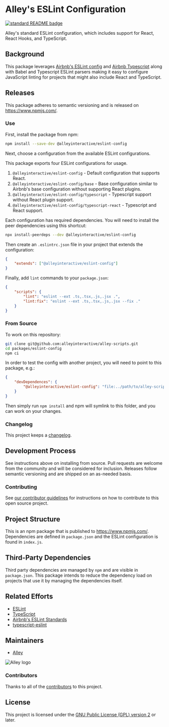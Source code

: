 # Alley's ESLint Configuration

[![standard README badge](https://img.shields.io/badge/readme%20style-standard-brightgreen.svg?style=flat-square)](https://github.com/RichardLitt/standard-readme)

Alley's standard ESLint configuration, which includes support for React, React Hooks, and TypeScript.

## Background

This package leverages [Airbnb's ESLint config](https://www.npmjs.com/package/eslint-config-airbnb) and [Airbnb Typescript](https://www.npmjs.com/package/eslint-config-airbnb-typescript) along with Babel and Typescript ESLint parsers making it easy to configure JavaScript linting for projects that might also include React and TypeScript.

## Releases

This package adheres to semantic versioning and is released on https://www.npmjs.com/.

### Use

First, install the package from npm:

```sh
npm install --save-dev @alleyinteractive/eslint-config
```
Next, choose a configuration from the available ESLint configurations.

This package exports four ESLint configurations for usage.
1. `@alleyinteractive/eslint-config` - Default configuration that supports React.
2. `@alleyinteractive/eslint-config/base` - Base configuration similar to Airbnb's base configuration 
without supporting React plugins.
3. `@alleyinteractive/eslint-config/typescript` - Typescript support without React plugin support.
4. `@alleyinteractive/eslint-config/typescript-react` - Typescript and React support.

Each configuration has required dependencies. You will need to install the peer dependencies using this shortcut:

```sh
npx install-peerdeps --dev @alleyinteractive/eslint-config
```

Then create an `.eslintrc.json` file in your project that extends the configuration:

```json
{
	"extends": ["@alleyinteractive/eslint-config"]
}
```

Finally, add `lint` commands to your `package.json`:

```json
{
	"scripts": {
		"lint": "eslint --ext .ts,.tsx,.js,.jsx .",
		"lint:fix": "eslint --ext .ts,.tsx,.js,.jsx --fix ."
	}
}
```

### From Source

To work on this repository:

```sh
git clone git@github.com:alleyinteractive/alley-scripts.git
cd packages/eslint-config
npm ci
```

In order to test the config with another project, you will need to point to this package, e.g.:

```json
{
	"devDependences": {
		"@alleyinteractive/eslint-config": "file:../path/to/alley-scripts/packages/eslint-config"
	}
}
```

Then simply run `npm install` and npm will symlink to this folder, and you can work on your changes.


### Changelog

This project keeps a [changelog](CHANGELOG.md).


## Development Process

See instructions above on installing from source. Pull requests are welcome from the community and will be considered
for inclusion. Releases follow semantic versioning and are shipped on an as-needed basis.


### Contributing

See [our contributor guidelines](../../CONTRIBUTING.md) for instructions on how to
contribute to this open source project.


## Project Structure

This is an npm package that is published to https://www.npmjs.com/. Dependencies are defined in `package.json` and the
ESLint configuration is found in `index.js`.


## Third-Party Dependencies

Third party dependencies are managed by `npm` and are visible in `package.json`. This package intends to reduce the
dependency load on projects that use it by managing the dependencies itself.


## Related Efforts

- [ESLint](https://eslint.org/)
- [TypeScript](https://www.typescriptlang.org/)
- [Airbnb's ESLint Standards](https://github.com/airbnb/javascript)
- [typescript-eslint](https://typescript-eslint.io/)


## Maintainers

- [Alley](https://github.com/alleyinteractive)

![Alley logo](https://avatars.githubusercontent.com/u/1733454?s=200&v=4)


### Contributors

Thanks to all of the [contributors](../../CONTRIBUTORS.md) to this project.


## License

This project is licensed under the
[GNU Public License (GPL) version 2](LICENSE) or later.
